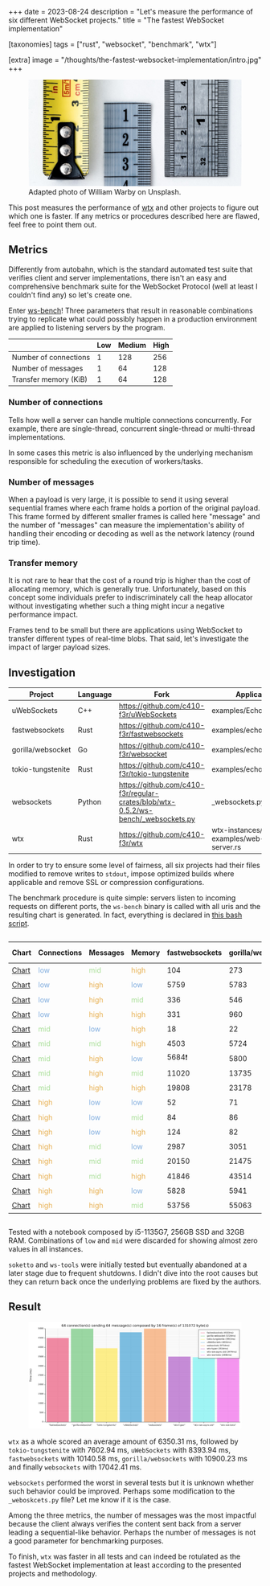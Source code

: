 +++
date = 2023-08-24
description = "Let's measure the performance of six different WebSocket projects."
title = "The fastest WebSocket implementation"

[taxonomies]
tags = ["rust", "websocket", "benchmark", "wtx"]

[extra]
image = "/thoughts/the-fastest-websocket-implementation/intro.jpg"
+++

<figure class="image">
  <img src="/thoughts/the-fastest-websocket-implementation/intro.jpg" alt="Introduction">
  <figcaption>Adapted photo of William Warby on Unsplash.</figcaption>
</figure>

This post measures the performance of [wtx](https://github.com/c410-f3r/wtx) and other projects to figure out which one is faster. If any metrics or procedures described here are flawed, feel free to point them out.

## Metrics

Differently from autobahn, which is the standard automated test suite that verifies client and server implementations, there isn't an easy and comprehensive benchmark suite for the WebSocket Protocol (well at least I couldn't find any) so let's create one.

Enter [ws-bench](https://github.com/c410-f3r/regular-crates/tree/main/ws-bench)! Three parameters that result in reasonable combinations trying to replicate what could possibly happen in a production environment are applied to listening servers by the program.

||Low|Medium|High|
|---|---|---|---|
|Number of connections|1|128|256|
|Number of messages|1|64|128|
|Transfer memory (KiB)|1|64|128|

### Number of connections

Tells how well a server can handle multiple connections concurrently. For example, there are single-thread, concurrent single-thread or multi-thread implementations.

In some cases this metric is also influenced by the underlying mechanism responsible for scheduling the execution of workers/tasks.

### Number of messages

When a payload is very large, it is possible to send it using several sequential frames where each frame holds a portion of the original payload. This frame formed by different smaller frames is called here "message" and the number of "messages" can measure the implementation's ability of handling their encoding or decoding as well as the network latency (round trip time).

### Transfer memory

It is not rare to hear that the cost of a round trip is higher than the cost of allocating memory, which is generally true. Unfortunately, based on this concept some individuals prefer to indiscriminately call the heap allocator without investigating whether such a thing might incur a negative performance impact.

Frames tend to be small but there are applications using WebSocket to transfer different types of real-time blobs. That said, let's investigate the impact of larger payload sizes.

## Investigation

|Project|Language|Fork|Application|
|---|---|---|---|
|uWebSockets|C++|<a href="https://github.com/c410-f3r/uWebSockets">https://github.com/c410-f3r/uWebSockets</a>|examples/EchoServer.cpp|
|fastwebsockets|Rust|<a href="https://github.com/c410-f3r/fastwebsockets">https://github.com/c410-f3r/fastwebsockets</a>|examples/echo_server.rs|
|gorilla/websocket|Go|<a href="https://github.com/c410-f3r/websocket">https://github.com/c410-f3r/websocket</a>|examples/echo/server.go|
|tokio-tungstenite|Rust|<a href="https://github.com/c410-f3r/tokio-tungstenite">https://github.com/c410-f3r/tokio-tungstenite</a>|examples/echo-server.rs|
|websockets|Python|<a href="https://github.com/c410-f3r/regular-crates/blob/wtx-0.5.2/ws-bench/_websockets.py">https://github.com/c410-f3r/regular-crates/blob/wtx-0.5.2/ws-bench/_websockets.py</a>|_websockets.py|
|wtx|Rust|<a href="https://github.com/c410-f3r/wtx">https://github.com/c410-f3r/wtx</a>|wtx-instances/generic-examples/web-socket-server.rs|

In order to try to ensure some level of fairness, all six projects had their files modified to remove writes to `stdout`, impose optimized builds where applicable and remove SSL or compression configurations.

The benchmark procedure is quite simple: servers listen to incoming requests on different ports, the `ws-bench` binary is called with all uris and the resulting chart is generated. In fact, everything is declared in [this bash script](https://github.com/c410-f3r/regular-crates/blob/wtx-0.5.2/.scripts/ws-bench.sh).

<div style="overflow-x: scroll;">

|Chart|Connections|Messages|Memory|fastwebsockets|gorilla/websockets|tokio_tungstenite|uWebsockets|websockets|wtx_hyper|wtx-_raw_async_std|wtx_raw_tokio|
|---|---|---|---|---|---|---|---|---|---|---|---|
|<a href="/thoughts/the-fastest-websocket-implementation/low-mid-high.png">Chart</a>|<font color="#7facde">low</font>|<font color="#a6de95">mid</font>|<font color="#e7af4f">high</font>|104|273|102|88|232|64❗|67|65|
|<a href="/thoughts/the-fastest-websocket-implementation/low-high-low.png">Chart</a>|<font color="#7facde">low</font>|<font color="#e7af4f">high</font>|<font color="#7facde">low</font>|5759|5783|5784|5760|5728❗|5802|5764|5736|
|<a href="/thoughts/the-fastest-websocket-implementation/low-high-mid.png">Chart</a>|<font color="#7facde">low</font>|<font color="#e7af4f">high</font>|<font color="#a6de95">mid</font>|336|546|235|192|526|160|163|159❗|
|<a href="/thoughts/the-fastest-websocket-implementation/low-high-high.png">Chart</a>|<font color="#7facde">low</font>|<font color="#e7af4f">high</font>|<font color="#e7af4f">high</font>|331|960|360|325|725|250|282|249❗|
|<a href="/thoughts/the-fastest-websocket-implementation/mid-low-high.png">Chart</a>|<font color="#a6de95">mid</font>|<font color="#7facde">low</font>|<font color="#e7af4f">high</font>|18|22|18|15|31|14|12❗|13|
|<a href="/thoughts/the-fastest-websocket-implementation/mid-mid-high.png">Chart</a>|<font color="#a6de95">mid</font>|<font color="#a6de95">mid</font>|<font color="#e7af4f">high</font>|4503|5724|3959|4816|9754|3514|3474❗|3498|
|<a href="/thoughts/the-fastest-websocket-implementation/mid-high-low.png">Chart</a>|<font color="#a6de95">mid</font>|<font color="#e7af4f">high</font>|<font color="#7facde">low</font>|5684❗|5800|5721|5687|6681|5689|5764|5684❗|
|<a href="/thoughts/the-fastest-websocket-implementation/mid-high-mid.png">Chart</a>|<font color="#a6de95">mid</font>|<font color="#e7af4f">high</font>|<font color="#a6de95">mid</font>|11020|13735|8365|9072|19874|6937|6895❗|6933|
|<a href="/thoughts/the-fastest-websocket-implementation/mid-high-high.png">Chart</a>|<font color="#a6de95">mid</font>|<font color="#e7af4f">high</font>|<font color="#e7af4f">high</font>|19808|23178|15471|19821|38327|13759|13693❗|13749|
|<a href="/thoughts/the-fastest-websocket-implementation/high-low-low.png">Chart</a>|<font color="#e7af4f">high</font>|<font color="#7facde">low</font>|<font color="#7facde">low</font>|52|71|98|46|1053|52|41❗|88|
|<a href="/thoughts/the-fastest-websocket-implementation/high-low-mid.png">Chart</a>|<font color="#e7af4f">high</font>|<font color="#7facde">low</font>|<font color="#a6de95">mid</font>|84|86|74|51|1043|60|50|48❗|
|<a href="/thoughts/the-fastest-websocket-implementation/high-low-high.png">Chart</a>|<font color="#e7af4f">high</font>|<font color="#7facde">low</font>|<font color="#e7af4f">high</font>|124|82|78|57|1059|55|54❗|58|
|<a href="/thoughts/the-fastest-websocket-implementation/high-mid-low.png">Chart</a>|<font color="#e7af4f">high</font>|<font color="#a6de95">mid</font>|<font color="#7facde">low</font>|2987|3051|3027|2955|5071|2981|3000|2942❗|
|<a href="/thoughts/the-fastest-websocket-implementation/high-mid-mid.png">Chart</a>|<font color="#e7af4f">high</font>|<font color="#a6de95">mid</font>|<font color="#a6de95">mid</font>|20150|21475|14593|18931|41368|11172|10987❗|11268|
|<a href="/thoughts/the-fastest-websocket-implementation/high-mid-high.png">Chart</a>|<font color="#e7af4f">high</font>|<font color="#a6de95">mid</font>|<font color="#e7af4f">high</font>|41846|43514|20706|21779|41091|16118|15555|15524❗|
|<a href="/thoughts/the-fastest-websocket-implementation/high-high-low.png">Chart</a>|<font color="#e7af4f">high</font>|<font color="#e7af4f">high</font>|<font color="#7facde">low</font>|5828|5941|5830|5790|9400|5778❗|5877|5808|
|<a href="/thoughts/the-fastest-websocket-implementation/high-high-mid.png">Chart</a>|<font color="#e7af4f">high</font>|<font color="#e7af4f">high</font>|<font color="#a6de95">mid</font>|53756|55063|44829|47312|107758|36628|34333❗|37000|

</div>

Tested with a notebook composed by i5-1135G7, 256GB SSD and 32GB RAM. Combinations of `low` and `mid` were discarded for showing almost zero values in all instances.

`soketto` and `ws-tools` were initially tested but eventually abandoned at a later stage due to frequent shutdowns. I didn't dive into the root causes but they can return back once the underlying problems are fixed by the authors.

## Result

<figure class="image">
  <img src="/thoughts/the-fastest-websocket-implementation/mid-mid-high.png" alt="Introduction">
</figure>

`wtx` as a whole scored an average amount of 6350.31 ms, followed by `tokio-tungstenite` with 7602.94 ms, `uWebSockets` with 8393.94 ms, `fastwebsockets` with 10140.58 ms, `gorilla/websockets` with 10900.23 ms and finally `websockets` with 17042.41 ms.

`websockets` performed the worst in several tests but it is unknown whether such behavior could be improved. Perhaps some modification to the `_weboskcets.py` file? Let me know if it is the case.

Among the three metrics, the number of messages was the most impactful because the client always verifies the content sent back from a server leading a sequential-like behavior. Perhaps the number of messages is not a good parameter for benchmarking purposes.

To finish, `wtx` was faster in all tests and can indeed be rotulated as the fastest WebSocket implementation at least according to the presented projects and methodology.
